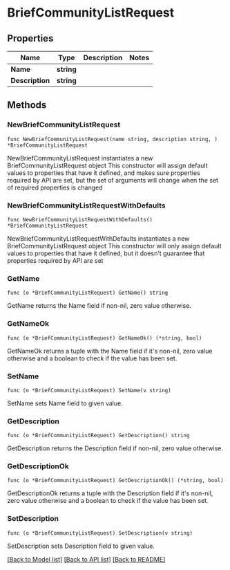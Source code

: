 # BriefCommunityListRequest

## Properties

Name | Type | Description | Notes
------------ | ------------- | ------------- | -------------
**Name** | **string** |  | 
**Description** | **string** |  | 

## Methods

### NewBriefCommunityListRequest

`func NewBriefCommunityListRequest(name string, description string, ) *BriefCommunityListRequest`

NewBriefCommunityListRequest instantiates a new BriefCommunityListRequest object
This constructor will assign default values to properties that have it defined,
and makes sure properties required by API are set, but the set of arguments
will change when the set of required properties is changed

### NewBriefCommunityListRequestWithDefaults

`func NewBriefCommunityListRequestWithDefaults() *BriefCommunityListRequest`

NewBriefCommunityListRequestWithDefaults instantiates a new BriefCommunityListRequest object
This constructor will only assign default values to properties that have it defined,
but it doesn't guarantee that properties required by API are set

### GetName

`func (o *BriefCommunityListRequest) GetName() string`

GetName returns the Name field if non-nil, zero value otherwise.

### GetNameOk

`func (o *BriefCommunityListRequest) GetNameOk() (*string, bool)`

GetNameOk returns a tuple with the Name field if it's non-nil, zero value otherwise
and a boolean to check if the value has been set.

### SetName

`func (o *BriefCommunityListRequest) SetName(v string)`

SetName sets Name field to given value.


### GetDescription

`func (o *BriefCommunityListRequest) GetDescription() string`

GetDescription returns the Description field if non-nil, zero value otherwise.

### GetDescriptionOk

`func (o *BriefCommunityListRequest) GetDescriptionOk() (*string, bool)`

GetDescriptionOk returns a tuple with the Description field if it's non-nil, zero value otherwise
and a boolean to check if the value has been set.

### SetDescription

`func (o *BriefCommunityListRequest) SetDescription(v string)`

SetDescription sets Description field to given value.



[[Back to Model list]](../README.md#documentation-for-models) [[Back to API list]](../README.md#documentation-for-api-endpoints) [[Back to README]](../README.md)



